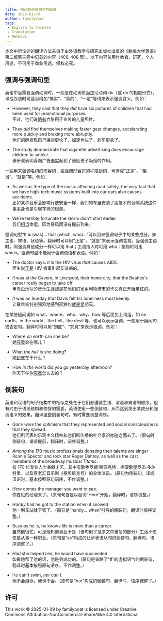 ```yaml
---
title: 强调和倒装句型的翻译
date: 2025-01-09
author: familyboat
tags:
 - English to Chinese
 - Translation
 - Methods
---
```


本文中所论述的翻译方法来自于由外语教学与研究出版社出版的《新编大学英语》第二版第三卷中记载的内容（406&ndash;408 页）。以下内容仅用作教育、研究、个人用途，不可用于商业用途，侵权必究。

<!-- more -->

## 强调与强调句型

英语中当需要强调动词时，一般是在动词前面加助动词 do（或 do 的相应形式），译成汉语时可适当增加“确实”、“真的”、“一定”等词来表示强调含义。例如：

- However, they said that they _did_ have six pictures of children that had been used for promotional purposes.
  <br />
  不过，他们说<u>确有</u>六张用于宣传的儿童照片。

- They _did_ find themselves making faster gear changes, accelerating more quickly and braking more abruptly.
  <br />
  他们<u>的确</u>发现自己换挡更快了，加速也快了，刹车更急了。

- The study demonstrate that cigarette advertising _does_ encourage children to smoke.
  <br />
  该研究表明香烟广告<u>确实</u>起到了鼓励孩子吸烟的作用。

一些用来强调名词的形容词，或强调形容词的程度副词，可译成“正是”、“相当”、“就是”等。例如：

- As well as the type of the music affecting road safety, the _very_ fact that we have high-tech music systems built into our cars also causes accidents.
  <br />
  正如某种音乐会影响行使安全一样，我们的车里安装了高技术的音响系统这件事<u>本身</u>也是引起车祸的根源。

- We're terribly fortunate the storm didn't start earlier.
  <br />
  我们<u>相当</u>幸运，因为暴风雨没有提前到来。

强调句型“It is (was)… that (which, who)…”可以用来强调句子中的某些成分，如主语、宾语、状语等。翻译时可以用“正是”，“就是”来表示强调含意。当强调主语时，同强调其他成分一样可以用 that；主语指人时可用 who；指物时可用 which。强调句型不能用于强调谓语和表语。例如：

- The doctor says: _It is_ the HIV virus _that_ causes AIDS.
  <br />
  医生说<u>正是</u> HIV 病毒引起艾滋病的。

- _It_ was at the Cavern, in Liverpool, their home city, _that_ the Beatles's career really began to take off.
  <br />
  甲壳虫乐队的音乐生涯<u>却是</u>在他们的家乡利物浦市的卡文真正开始走红的。

- _It_ was on Sunday _that_ Davis felt his loneliness most keenly.
  <br />
  让戴维斯特别强烈地感到孤独的<u>就是</u>星期天。

在某些疑问词如 what、where、who、why、how 等后面加上词组，如 on earth、in the world、the hell、the devil 等，也可以表示强调，一般用于疑问句或否定句。翻译时可以用“到底”、“究竟”来表示强调。例如：

- Where _on earth_ can she be?
  <br />
  她<u>究竟</u>会在哪儿？

- What _the hell_ is she doing?
  <br />
  她<u>到底</u>在干什么？

- How _in the world_ did you go yesterday afternoon?
  <br />
  昨天下午你<u>究竟</u>怎么去的？

## 倒装句

英语和汉语的句子结构中的相似之处在于它们都遵循主语、谓语和宾语的顺序，但有时由于语法结构和修辞的需要，英语使用一些倒装句，从而达到突出某成分和强调语义的效果。翻译这些倒装句时，有时需要调整词序。

- _Gone were_ the optimism that they represented and social consciousness that they spread.
  <br />
  他们所代表的乐观主义精神和他们所传播的社会意识亦随之而去了。（原句时倒装句，谓语提前，翻译时，词序调整。）

- _Among_ the 170 music professionals donating their talents _are_ singer Ronnie Spector and rock star Roger Daltrey, as well as the cast members of the broadway musical _Titanic_.
  <br />
  有 170 位专业人士奉献才艺，其中有歌手罗妮·斯佩克特，摇滚歌星罗杰·多尔特里，以及百老汇音乐剧《泰坦尼克号》的全体演员。（原句为倒装句，译成汉语时，基本按照原句语序，不作调整。）

- _Here_ comes the manager you want to see.
  <br />
  你要见的经理来了。（原句句首是以副词“Here”开始，翻译时，语序调整。）

- _Hardly_ had he got to the station _when_ it snowed.
  <br />
  他一到车站就下雪了。（原句是“hardly… when”引导的倒装句，翻译时顺序调整。）

- Busy _as_ he is, he knows life is more than a career.
  <br />
  虽然他很忙，可是他知道~~事业不是~~（该句似乎是原文中重复的部分）生活不仅仅是从事一种职业。（原句是“as”构成的让步状语从句的倒装句，翻译时，语序调整了。）

- _Had_ she _helped him_, he would have succeeded.
  <br />
  如果她帮了他的话，他是会成功的。（原句是省略了“if”的虚拟语气的倒装句，翻译时基本按照原句语序，不作调整。）

- He can't swim, _nor can I_.
  <br />
  他不会游泳，我也不会。（原句是“nor”构成的倒装句，翻译时，语序调整了。）

## 许可

This work © 2025-01-09 by familyboat is licensed under Creative Commons Attribution-NonCommercial-ShareAlike 4.0 International
